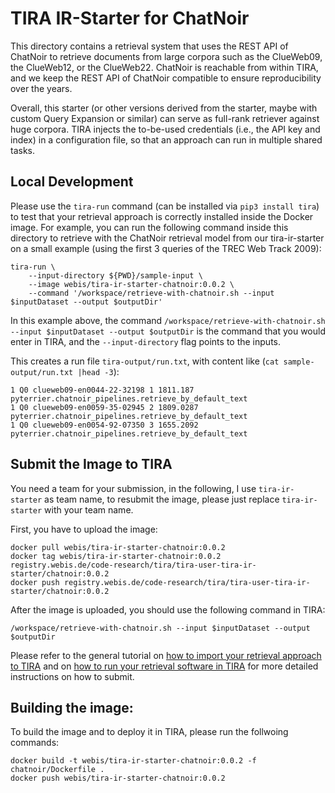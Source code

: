 # TIRA IR-Starter for ChatNoir

This directory contains a retrieval system that uses the REST API of ChatNoir to retrieve documents from large corpora such as the ClueWeb09, the ClueWeb12, or the ClueWeb22.
ChatNoir is reachable from within TIRA, and we keep the REST API of ChatNoir compatible to ensure reproducibility over the years.

Overall, this starter (or other versions derived from the starter, maybe with custom Query Expansion or similar) can serve as full-rank retriever against huge corpora.
TIRA injects the to-be-used credentials (i.e., the API key and index) in a configuration file, so that an approach can run in multiple shared tasks.

## Local Development

Please use the `tira-run` command (can be installed via `pip3 install tira`) to test that your retrieval approach is correctly installed inside the Docker image.
For example, you can run the following command inside this directory to retrieve with the ChatNoir retrieval model from our tira-ir-starter on a small example (using the first 3 queries of the TREC Web Track 2009):

```
tira-run \
    --input-directory ${PWD}/sample-input \
    --image webis/tira-ir-starter-chatnoir:0.0.2 \
    --command '/workspace/retrieve-with-chatnoir.sh --input $inputDataset --output $outputDir'
```

In this example above, the command `/workspace/retrieve-with-chatnoir.sh --input $inputDataset --output $outputDir` is the command that you would enter in TIRA, and the `--input-directory` flag points to the inputs.

This creates a run file `tira-output/run.txt`, with content like (`cat sample-output/run.txt |head -3`):

```
1 Q0 clueweb09-en0044-22-32198 1 1811.187 pyterrier.chatnoir_pipelines.retrieve_by_default_text
1 Q0 clueweb09-en0059-35-02945 2 1809.0287 pyterrier.chatnoir_pipelines.retrieve_by_default_text
1 Q0 clueweb09-en0054-92-07350 3 1655.2092 pyterrier.chatnoir_pipelines.retrieve_by_default_text
```

## Submit the Image to TIRA

You need a team for your submission, in the following, I use `tira-ir-starter` as team name, to resubmit the image, please just replace `tira-ir-starter` with your team name.

First, you have to upload the image:

```
docker pull webis/tira-ir-starter-chatnoir:0.0.2
docker tag webis/tira-ir-starter-chatnoir:0.0.2 registry.webis.de/code-research/tira/tira-user-tira-ir-starter/chatnoir:0.0.2
docker push registry.webis.de/code-research/tira/tira-user-tira-ir-starter/chatnoir:0.0.2
```

After the image is uploaded, you should use the following command in TIRA:

``` 
/workspace/retrieve-with-chatnoir.sh --input $inputDataset --output $outputDir
```

Please refer to the general tutorial on [how to import your retrieval approach to TIRA](https://github.com/tira-io/ir-experiment-platform/tree/main/tira-ir-starters#adding-your-retrieval-software) and on [how to run your retrieval software in TIRA](https://github.com/tira-io/ir-experiment-platform/tree/main/tira-ir-starters#running-your-retrieval-software) for more detailed instructions on how to submit.



## Building the image:

To build the image and to deploy it in TIRA, please run the follwoing commands:

```
docker build -t webis/tira-ir-starter-chatnoir:0.0.2 -f chatnoir/Dockerfile .
docker push webis/tira-ir-starter-chatnoir:0.0.2
```


